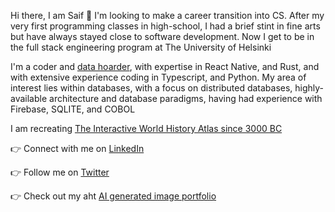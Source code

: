 Hi there, I am Saif 👋  I'm looking to make a career transition into CS. After my very first programming classes in high-school, I had a brief stint in fine arts but have always stayed close to software development. Now I get to be in the full stack engineering program at The University of Helsinki 

I'm a coder and [data hoarder](https://www.reddit.com/r/DataHoarder), with expertise in React Native, and Rust, and with extensive experience coding in Typescript, and Python. My area of interest lies within databases, with a focus on distributed databases, highly-available architecture and database paradigms, having had experience with Firebase, SQLITE, and COBOL

I am recreating [The Interactive World History Atlas since 3000 BC](http://geacron.com)

👉 Connect with me on [LinkedIn](https://www.linkedin.com/in/saif-khayoon-12b53569/)

👉 Follow me on [Twitter](https://twitter.com/saifkhay)

👉 Check out my aht [AI generated image portfolio](https://creator.nightcafe.studio/u/SpacePatrice)
